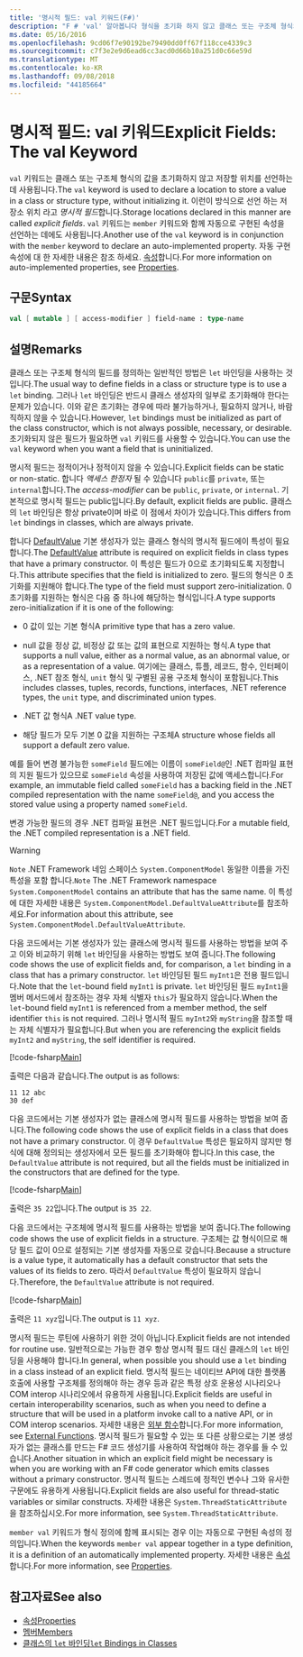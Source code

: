 ```yaml
---
title: '명시적 필드: val 키워드(F#)'
description: "F # 'val' 알아봅니다 형식을 초기화 하지 않고 클래스 또는 구조체 형식의 값을 저장 하는 위치를 선언 하는 데 사용 되는 키워드입니다."
ms.date: 05/16/2016
ms.openlocfilehash: 9cd06f7e90192be79490dd0ff67f118cce4339c3
ms.sourcegitcommit: c7f3e2e9d6ead6cc3acd0d66b10a251d0c66e59d
ms.translationtype: MT
ms.contentlocale: ko-KR
ms.lasthandoff: 09/08/2018
ms.locfileid: "44185664"
---
```

# <a name="explicit-fields-the-val-keyword"></a><span data-ttu-id="de6bf-103">명시적 필드: val 키워드</span><span class="sxs-lookup"><span data-stu-id="de6bf-103">Explicit Fields: The val Keyword</span></span>

<span data-ttu-id="de6bf-104">`val` 키워드는 클래스 또는 구조체 형식의 값을 초기화하지 않고 저장할 위치를 선언하는 데 사용됩니다.</span><span class="sxs-lookup"><span data-stu-id="de6bf-104">The `val` keyword is used to declare a location to store a value in a class or structure type, without initializing it.</span></span> <span data-ttu-id="de6bf-105">이런이 방식으로 선언 하는 저장소 위치 라고 *명시적 필드*합니다.</span><span class="sxs-lookup"><span data-stu-id="de6bf-105">Storage locations declared in this manner are called *explicit fields*.</span></span> <span data-ttu-id="de6bf-106">`val` 키워드는 `member` 키워드와 함께 자동으로 구현된 속성을 선언하는 데에도 사용됩니다.</span><span class="sxs-lookup"><span data-stu-id="de6bf-106">Another use of the `val` keyword is in conjunction with the `member` keyword to declare an auto-implemented property.</span></span> <span data-ttu-id="de6bf-107">자동 구현 속성에 대 한 자세한 내용은 참조 하세요. [속성](properties.md)합니다.</span><span class="sxs-lookup"><span data-stu-id="de6bf-107">For more information on auto-implemented properties, see [Properties](properties.md).</span></span>

## <a name="syntax"></a><span data-ttu-id="de6bf-108">구문</span><span class="sxs-lookup"><span data-stu-id="de6bf-108">Syntax</span></span>

```fsharp
val [ mutable ] [ access-modifier ] field-name : type-name
```

## <a name="remarks"></a><span data-ttu-id="de6bf-109">설명</span><span class="sxs-lookup"><span data-stu-id="de6bf-109">Remarks</span></span>

<span data-ttu-id="de6bf-110">클래스 또는 구조체 형식의 필드를 정의하는 일반적인 방법은 `let` 바인딩을 사용하는 것입니다.</span><span class="sxs-lookup"><span data-stu-id="de6bf-110">The usual way to define fields in a class or structure type is to use a `let` binding.</span></span> <span data-ttu-id="de6bf-111">그러나 `let` 바인딩은 반드시 클래스 생성자의 일부로 초기화해야 한다는 문제가 있습니다. 이와 같은 초기화는 경우에 따라 불가능하거나, 필요하지 않거나, 바람직하지 않을 수 있습니다.</span><span class="sxs-lookup"><span data-stu-id="de6bf-111">However, `let` bindings must be initialized as part of the class constructor, which is not always possible, necessary, or desirable.</span></span> <span data-ttu-id="de6bf-112">초기화되지 않은 필드가 필요하면 `val` 키워드를 사용할 수 있습니다.</span><span class="sxs-lookup"><span data-stu-id="de6bf-112">You can use the `val` keyword when you want a field that is uninitialized.</span></span>

<span data-ttu-id="de6bf-113">명시적 필드는 정적이거나 정적이지 않을 수 있습니다.</span><span class="sxs-lookup"><span data-stu-id="de6bf-113">Explicit fields can be static or non-static.</span></span> <span data-ttu-id="de6bf-114">합니다 *액세스 한정자* 될 수 있습니다 `public`를 `private`, 또는 `internal`합니다.</span><span class="sxs-lookup"><span data-stu-id="de6bf-114">The *access-modifier* can be `public`, `private`, or `internal`.</span></span> <span data-ttu-id="de6bf-115">기본적으로 명시적 필드는 public입니다.</span><span class="sxs-lookup"><span data-stu-id="de6bf-115">By default, explicit fields are public.</span></span> <span data-ttu-id="de6bf-116">클래스의 `let` 바인딩은 항상 private이며 바로 이 점에서 차이가 있습니다.</span><span class="sxs-lookup"><span data-stu-id="de6bf-116">This differs from `let` bindings in classes, which are always private.</span></span>

<span data-ttu-id="de6bf-117">합니다 [DefaultValue](https://msdn.microsoft.com/library/a3a3307b-8c05-441e-b109-245511614d58) 기본 생성자가 있는 클래스 형식의 명시적 필드에이 특성이 필요 합니다.</span><span class="sxs-lookup"><span data-stu-id="de6bf-117">The [DefaultValue](https://msdn.microsoft.com/library/a3a3307b-8c05-441e-b109-245511614d58) attribute is required on explicit fields in class types that have a primary constructor.</span></span> <span data-ttu-id="de6bf-118">이 특성은 필드가 0으로 초기화되도록 지정합니다.</span><span class="sxs-lookup"><span data-stu-id="de6bf-118">This attribute specifies that the field is initialized to zero.</span></span> <span data-ttu-id="de6bf-119">필드의 형식은 0 초기화를 지원해야 합니다.</span><span class="sxs-lookup"><span data-stu-id="de6bf-119">The type of the field must support zero-initialization.</span></span> <span data-ttu-id="de6bf-120">0 초기화를 지원하는 형식은 다음 중 하나에 해당하는 형식입니다.</span><span class="sxs-lookup"><span data-stu-id="de6bf-120">A type supports zero-initialization if it is one of the following:</span></span>

- <span data-ttu-id="de6bf-121">0 값이 있는 기본 형식</span><span class="sxs-lookup"><span data-stu-id="de6bf-121">A primitive type that has a zero value.</span></span>

- <span data-ttu-id="de6bf-122">null 값을 정상 값, 비정상 값 또는 값의 표현으로 지원하는 형식.</span><span class="sxs-lookup"><span data-stu-id="de6bf-122">A type that supports a null value, either as a normal value, as an abnormal value, or as a representation of a value.</span></span> <span data-ttu-id="de6bf-123">여기에는 클래스, 튜플, 레코드, 함수, 인터페이스, .NET 참조 형식, `unit` 형식 및 구별된 공용 구조체 형식이 포함됩니다.</span><span class="sxs-lookup"><span data-stu-id="de6bf-123">This includes classes, tuples, records, functions, interfaces, .NET reference types, the `unit` type, and discriminated union types.</span></span>

- <span data-ttu-id="de6bf-124">.NET 값 형식</span><span class="sxs-lookup"><span data-stu-id="de6bf-124">A .NET value type.</span></span>

- <span data-ttu-id="de6bf-125">해당 필드가 모두 기본 0 값을 지원하는 구조체</span><span class="sxs-lookup"><span data-stu-id="de6bf-125">A structure whose fields all support a default zero value.</span></span>

<span data-ttu-id="de6bf-126">예를 들어 변경 불가능한 `someField` 필드에는 이름이 `someField@`인 .NET 컴파일 표현의 지원 필드가 있으므로 `someField` 속성을 사용하여 저장된 값에 액세스합니다.</span><span class="sxs-lookup"><span data-stu-id="de6bf-126">For example, an immutable field called `someField` has a backing field in the .NET compiled representation with the name `someField@`, and you access the stored value using a property named `someField`.</span></span>

<span data-ttu-id="de6bf-127">변경 가능한 필드의 경우 .NET 컴파일 표현은 .NET 필드입니다.</span><span class="sxs-lookup"><span data-stu-id="de6bf-127">For a mutable field, the .NET compiled representation is a .NET field.</span></span>

>[!WARNING]
<span data-ttu-id="de6bf-128">`Note` .NET Framework 네임 스페이스 `System.ComponentModel` 동일한 이름을 가진 특성을 포함 합니다.</span><span class="sxs-lookup"><span data-stu-id="de6bf-128">`Note` The .NET Framework namespace `System.ComponentModel` contains an attribute that has the same name.</span></span> <span data-ttu-id="de6bf-129">이 특성에 대한 자세한 내용은 `System.ComponentModel.DefaultValueAttribute`를 참조하세요.</span><span class="sxs-lookup"><span data-stu-id="de6bf-129">For information about this attribute, see `System.ComponentModel.DefaultValueAttribute`.</span></span>

<span data-ttu-id="de6bf-130">다음 코드에서는 기본 생성자가 있는 클래스에 명시적 필드를 사용하는 방법을 보여 주고 이와 비교하기 위해 `let` 바인딩을 사용하는 방법도 보여 줍니다.</span><span class="sxs-lookup"><span data-stu-id="de6bf-130">The following code shows the use of explicit fields and, for comparison, a `let` binding in a class that has a primary constructor.</span></span> <span data-ttu-id="de6bf-131">`let` 바인딩된 필드 `myInt1`은 전용 필드입니다.</span><span class="sxs-lookup"><span data-stu-id="de6bf-131">Note that the `let`-bound field `myInt1` is private.</span></span> <span data-ttu-id="de6bf-132">`let` 바인딩된 필드 `myInt1`을 멤버 메서드에서 참조하는 경우 자체 식별자 `this`가 필요하지 않습니다.</span><span class="sxs-lookup"><span data-stu-id="de6bf-132">When the `let`-bound field `myInt1` is referenced from a member method, the self identifier `this` is not required.</span></span> <span data-ttu-id="de6bf-133">그러나 명시적 필드 `myInt2`와 `myString`을 참조할 때는 자체 식별자가 필요합니다.</span><span class="sxs-lookup"><span data-stu-id="de6bf-133">But when you are referencing the explicit fields `myInt2` and `myString`, the self identifier is required.</span></span>

[!code-fsharp[Main](../../../../samples/snippets/fsharp/lang-ref-2/snippet6701.fs)]

<span data-ttu-id="de6bf-134">출력은 다음과 같습니다.</span><span class="sxs-lookup"><span data-stu-id="de6bf-134">The output is as follows:</span></span>

```
11 12 abc
30 def
```

<span data-ttu-id="de6bf-135">다음 코드에서는 기본 생성자가 없는 클래스에 명시적 필드를 사용하는 방법을 보여 줍니다.</span><span class="sxs-lookup"><span data-stu-id="de6bf-135">The following code shows the use of explicit fields in a class that does not have a primary constructor.</span></span> <span data-ttu-id="de6bf-136">이 경우 `DefaultValue` 특성은 필요하지 않지만 형식에 대해 정의되는 생성자에서 모든 필드를 초기화해야 합니다.</span><span class="sxs-lookup"><span data-stu-id="de6bf-136">In this case, the `DefaultValue` attribute is not required, but all the fields must be initialized in the constructors that are defined for the type.</span></span>

[!code-fsharp[Main](../../../../samples/snippets/fsharp/lang-ref-2/snippet6702.fs)]

<span data-ttu-id="de6bf-137">출력은 `35 22`입니다.</span><span class="sxs-lookup"><span data-stu-id="de6bf-137">The output is `35 22`.</span></span>

<span data-ttu-id="de6bf-138">다음 코드에서는 구조체에 명시적 필드를 사용하는 방법을 보여 줍니다.</span><span class="sxs-lookup"><span data-stu-id="de6bf-138">The following code shows the use of explicit fields in a structure.</span></span> <span data-ttu-id="de6bf-139">구조체는 값 형식이므로 해당 필드 값이 0으로 설정되는 기본 생성자를 자동으로 갖습니다.</span><span class="sxs-lookup"><span data-stu-id="de6bf-139">Because a structure is a value type, it automatically has a default constructor that sets the values of its fields to zero.</span></span> <span data-ttu-id="de6bf-140">따라서 `DefaultValue` 특성이 필요하지 않습니다.</span><span class="sxs-lookup"><span data-stu-id="de6bf-140">Therefore, the `DefaultValue` attribute is not required.</span></span>

[!code-fsharp[Main](../../../../samples/snippets/fsharp/lang-ref-2/snippet6703.fs)]

<span data-ttu-id="de6bf-141">출력은 `11 xyz`입니다.</span><span class="sxs-lookup"><span data-stu-id="de6bf-141">The output is `11 xyz`.</span></span>

<span data-ttu-id="de6bf-142">명시적 필드는 루틴에 사용하기 위한 것이 아닙니다.</span><span class="sxs-lookup"><span data-stu-id="de6bf-142">Explicit fields are not intended for routine use.</span></span> <span data-ttu-id="de6bf-143">일반적으로는 가능한 경우 항상 명시적 필드 대신 클래스의 `let` 바인딩을 사용해야 합니다.</span><span class="sxs-lookup"><span data-stu-id="de6bf-143">In general, when possible you should use a `let` binding in a class instead of an explicit field.</span></span> <span data-ttu-id="de6bf-144">명시적 필드는 네이티브 API에 대한 플랫폼 호출에 사용할 구조체를 정의해야 하는 경우 등과 같은 특정 상호 운용성 시나리오나 COM interop 시나리오에서 유용하게 사용됩니다.</span><span class="sxs-lookup"><span data-stu-id="de6bf-144">Explicit fields are useful in certain interoperability scenarios, such as when you need to define a structure that will be used in a platform invoke call to a native API, or in COM interop scenarios.</span></span> <span data-ttu-id="de6bf-145">자세한 내용은 [외부 함수](../functions/external-functions.md)합니다.</span><span class="sxs-lookup"><span data-stu-id="de6bf-145">For more information, see [External Functions](../functions/external-functions.md).</span></span> <span data-ttu-id="de6bf-146">명시적 필드가 필요할 수 있는 또 다른 상황으로는 기본 생성자가 없는 클래스를 만드는 F# 코드 생성기를 사용하여 작업해야 하는 경우를 들 수 있습니다.</span><span class="sxs-lookup"><span data-stu-id="de6bf-146">Another situation in which an explicit field might be necessary is when you are working with an F# code generator which emits classes without a primary constructor.</span></span> <span data-ttu-id="de6bf-147">명시적 필드는 스레드에 정적인 변수나 그와 유사한 구문에도 유용하게 사용됩니다.</span><span class="sxs-lookup"><span data-stu-id="de6bf-147">Explicit fields are also useful for thread-static variables or similar constructs.</span></span> <span data-ttu-id="de6bf-148">자세한 내용은 `System.ThreadStaticAttribute`을 참조하십시오.</span><span class="sxs-lookup"><span data-stu-id="de6bf-148">For more information, see `System.ThreadStaticAttribute`.</span></span>

<span data-ttu-id="de6bf-149">`member val` 키워드가 형식 정의에 함께 표시되는 경우 이는 자동으로 구현된 속성의 정의입니다.</span><span class="sxs-lookup"><span data-stu-id="de6bf-149">When the keywords `member val` appear together in a type definition, it is a definition of an automatically implemented property.</span></span> <span data-ttu-id="de6bf-150">자세한 내용은 [속성](properties.md)합니다.</span><span class="sxs-lookup"><span data-stu-id="de6bf-150">For more information, see [Properties](properties.md).</span></span>

## <a name="see-also"></a><span data-ttu-id="de6bf-151">참고자료</span><span class="sxs-lookup"><span data-stu-id="de6bf-151">See also</span></span>

- [<span data-ttu-id="de6bf-152">속성</span><span class="sxs-lookup"><span data-stu-id="de6bf-152">Properties</span></span>](properties.md)
- [<span data-ttu-id="de6bf-153">멤버</span><span class="sxs-lookup"><span data-stu-id="de6bf-153">Members</span></span>](index.md)
- [<span data-ttu-id="de6bf-154">클래스의 `let` 바인딩</span><span class="sxs-lookup"><span data-stu-id="de6bf-154">`let` Bindings in Classes</span></span>](let-bindings-in-classes.md)
